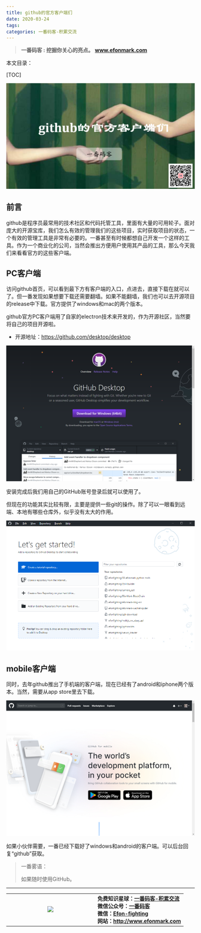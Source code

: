 ```yaml
---
title: github的官方客户端们
date: 2020-03-24
tags: 
categories: 一番码客-积累交流
---
```


> **一番码客 : 挖掘你关心的亮点。**
> **www.efonmark.com**

本文目录：

[TOC]

![image-20200324231805195](2020-03-24-github的官方客户端们/image-20200324231805195.png)

<!--more-->

## 前言

github是程序员最常用的技术社区和代码托管工具，里面有大量的可用轮子。面对庞大的开源宝库，我们怎么有效的管理我们的这些项目，实时获取项目的状态，一个有效的管理工具是非常有必要的。一番甚至有时候都想自己开发一个这样的工具。作为一个商业化的公司，当然会推出方便用户使用其产品的工具，那么今天我们来看看官方的这些客户端。

## PC客户端

访问github首页，可以看到最下方有客户端的入口，点进去，直接下载在就可以了。但一番发现如果想要下载还需要翻墙。如果不能翻墙，我们也可以去开源项目的release中下载。官方提供了windows和mac的两个版本。

github官方PC客户端用了自家的electron技术来开发的，作为开源社区，当然要将自己的项目开源啦。

* 开源地址：https://github.com/desktop/desktop

![image-20200324232033721](2020-03-24-github的官方客户端们/image-20200324232033721.png)

安装完成后我们用自己的GitHub账号登录后就可以使用了。

但现在的功能其实比较有限，主要是提供一些git的操作。除了可以一眼看到远端、本地有哪些仓库外，似乎没有太大的作用。

![image-20200324232310788](2020-03-24-github的官方客户端们/image-20200324232310788.png)

## mobile客户端

同时，去年github推出了手机端的客户端，现在已经有了android和iphone两个版本。当然，需要从app store里去下载。

![image-20200324235205643](2020-03-24-github的官方客户端们/image-20200324235205643.png)



如果小伙伴需要，一番已经下载好了windows和android的客户端。可以后台回复“github”获取。

> 一番雾语：
>
> 如果随时使用GitHub。

------

<table>
<tr>
<td ><center><img src="http://www.efonmark.com/efonmark-blog/readme/guanzhu_1.jpg" width=40%></center></td>
<td width="50%" align=left><b>
    免费知识星球：<a href="http://www.efonmark.com/efonmark-blog/readme/zhishixingqiu1.png">一番码客-积累交流</a><br>
    微信公众号：<a href="http://www.efonmark.com/efonmark-blog/readme/guanzhu_1.jpg">一番码客</a><br>
    微信：<a href="http://www.efonmark.com/efonmark-blog/readme/weixin.jpg">Efon-fighting</a><br>
    网站：<a href="http://www.efonmark.com">http://www.efonmark.com</a><br></b></td>
</tr>
</table>